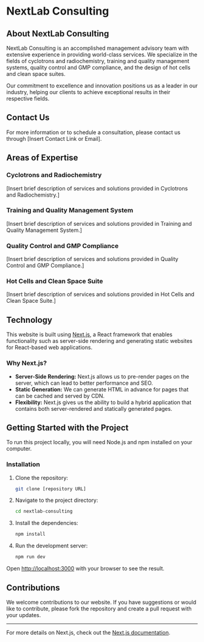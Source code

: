 # NextLab Consulting

## About NextLab Consulting

NextLab Consulting is an accomplished management advisory team with extensive experience in providing world-class services. We specialize in the fields of cyclotrons and radiochemistry, training and quality management systems, quality control and GMP compliance, and the design of hot cells and clean space suites.

Our commitment to excellence and innovation positions us as a leader in our industry, helping our clients to achieve exceptional results in their respective fields.

## Contact Us

For more information or to schedule a consultation, please contact us through [Insert Contact Link or Email].

## Areas of Expertise

### Cyclotrons and Radiochemistry
[Insert brief description of services and solutions provided in Cyclotrons and Radiochemistry.]

### Training and Quality Management System
[Insert brief description of services and solutions provided in Training and Quality Management System.]

### Quality Control and GMP Compliance
[Insert brief description of services and solutions provided in Quality Control and GMP Compliance.]

### Hot Cells and Clean Space Suite
[Insert brief description of services and solutions provided in Hot Cells and Clean Space Suite.]

## Technology

This website is built using [Next.js](https://nextjs.org/), a React framework that enables functionality such as server-side rendering and generating static websites for React-based web applications.

### Why Next.js?

- **Server-Side Rendering:** Next.js allows us to pre-render pages on the server, which can lead to better performance and SEO.
- **Static Generation:** We can generate HTML in advance for pages that can be cached and served by CDN.
- **Flexibility:** Next.js gives us the ability to build a hybrid application that contains both server-rendered and statically generated pages.

## Getting Started with the Project

To run this project locally, you will need Node.js and npm installed on your computer.

### Installation

1. Clone the repository:
   ```bash
   git clone [repository URL]
   ```
2. Navigate to the project directory:
   ```bash
   cd nextlab-consulting
   ```
3. Install the dependencies:
   ```bash
   npm install
   ```
4. Run the development server:
   ```bash
   npm run dev
   ```

Open [http://localhost:3000](http://localhost:3000) with your browser to see the result.

## Contributions

We welcome contributions to our website. If you have suggestions or would like to contribute, please fork the repository and create a pull request with your updates.

---

For more details on Next.js, check out the [Next.js documentation](https://nextjs.org/docs).

